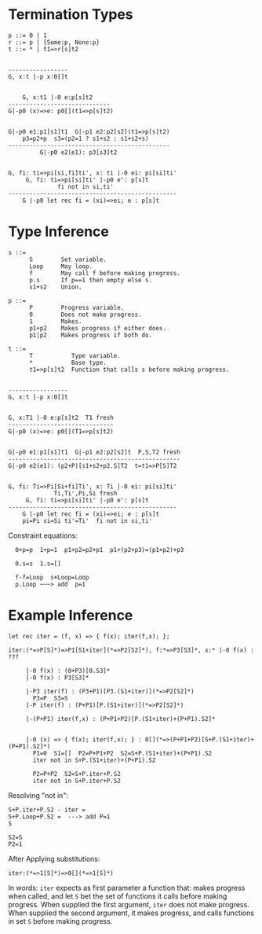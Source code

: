 # Termination Types

```
p ::= 0 | 1
r ::= p | {Some:p, None:p}
t ::= * | t1=>r[s]t2


-----------------
G, x:t |-p x:0[]t


    G, x:t1 |-0 e:p[s]t2
-----------------------------
G|-p0 (x)=>e: p0[](t1=>p[s]t2)


G|-p0 e1:p1[s1]t1  G|-p1 e2:p2[s2](t1=>p[s]t2)
    p3=p2+p  s3=(p2=1 ? s1+s2 : s1+s2+s)
----------------------------------------------
         G|-p0 e2(e1): p3[s3]t2


G, fi: ti=>pi[si,fi]ti', x: ti |-0 ei: pi[si]ti'
     G, fi: ti=>pi[si]ti' |-p0 e': p[s]t
              fi not in si,ti'
------------------------------------------------
    G |-p0 let rec fi = (xi)=>ei; e : p[s]t

```

# Type Inference

```
s ::=
      S        Set variable.
      Loop     May loop.
      f        May call f before making progress.
      p.s      If p==1 then empty else s.
      s1+s2    Union.

p ::=
      P        Progress variable.
      0        Does not make progress.
      1        Makes.
      p1+p2    Makes progress if either does.
      p1|p2    Makes progress if both do.

t ::=
      T           Type variable.
      *           Base type.
      t1=>p[s]t2  Function that calls s before making progress.


-----------------
G, x:t |-p x:0[]t


G, x:T1 |-0 e:p[s]t2  T1 fresh
------------------------------
G|-p0 (x)=>e: p0[](T1=>p[s]t2)


G|-p0 e1:p1[s1]t1  G|-p1 e2:p2[s2]t  P,S,T2 fresh
-------------------------------------------------
G|-p0 e2(e1): (p2+P)[s1+s2+p2.S]T2  t=t1=>P[S]T2


G, fi: Ti=>Pi[Si+fi]Ti', x: Ti |-0 ei: pi[si]ti'
             Ti,Ti',Pi,Si fresh
     G, fi: ti=>pi[si]ti' |-p0 e': p[s]t          
------------------------------------------------
    G |-p0 let rec fi = (xi)=>ei; e : p[s]t 
    pi=Pi si=Si ti'=Ti'  fi not in si,ti'

```

Constraint equations:
```
  0+p=p  1+p=1  p1+p2=p2+p1  p1+(p2+p3)=(p1+p2)+p3
```

```
  0.s=s  1.s=[]
```

```
  f-f=Loop  s+Loop=Loop
  p.Loop ~~~> add  p=1
```


# Example Inference


```reason
let rec iter = (f, x) => { f(x); iter(f,x); };
```

```
iter:(*=>P[S]*)=>P1[S1+iter](*=>P2[S2]*), f:*=>P3[S3]*, x:* |-0 f(x) : ???

     |-0 f(x) : (0+P3)[0.S3]*
     |-0 f(x) : P3[S3]*
     
     |-P3 iter(f) : (P3+P1)[P3.(S1+iter)](*=>P2[S2]*)
       P3=P  S3=S
     |-P iter(f) : (P+P1)[P.(S1+iter)](*=>P2[S2]*)
     
     |-(P+P1) iter(f,x) : (P+P1+P2)[P.(S1+iter)+(P+P1).S2]*


     |-0 (x) => { f(x); iter(f,x); } : 0[](*=>(P+P1+P2)[S+P.(S1+iter)+(P+P1).S2]*)
       P1=0  S1=[]  P2=P+P1+P2  S2=S+P.(S1+iter)+(P+P1).S2
       iter not in S+P.(S1+iter)+(P+P1).S2  

       P2=P+P2  S2=S+P.iter+P.S2
       iter not in S+P.iter+P.S2  
```


Resolving "not in":

```
S+P.iter+P.S2 - iter =
S+P.Loop+P.S2 =  ---> add P=1
S

S2=S
P2=1
```

After Applying substitutions:

```
iter:(*=>1[S]*)=>0[](*=>1[S]*)
```

In words: `iter` expects as first parameter a function that: makes progress when called, and let `S` bet the set of functions it calls before making progress. When supplied the first argument, `iter` does not make progress. When supplied the second argument, it makes progress, and calls functions in set `S` before making progress.



